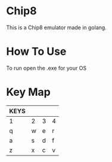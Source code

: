 # Chip8
This is a Chip8 emulator made in golang.

# How To Use

To run open the .exe for your OS

# Key Map

| KEYS |   |   |   |
| ---- | - | - | - |
| 1    | 2 | 3 | 4 |
| q    | w | e | r |
| a    | s | d | f |
| z    | x | c | v |
